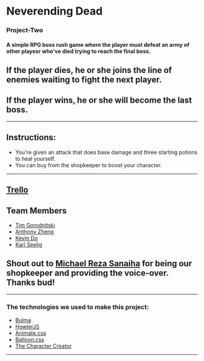 # Neverending Dead

### Project-Two
#### A simple RPG boss rush game where the player must defeat an army of other playesr who've died trying to reach the final boss.
## If the player dies, he or she joins the line of enemies waiting to fight the next player. 
## If the player wins, he or she will become the last boss.
---------------

## Instructions:
* You're given an attack that does base damage and three starting potions to heal yourself.
* You can buy from the shopkeeper to boost your character.

---------------
## [Trello](https://trello.com/b/LNv4noea/project-two)

## Team Members
* [Tim Gorodnitski](https://github.com/TimGorodnitski)
* [Anthony Zheng](https://github.com/ajz003)
* [Kevin Do](https://github.com/do-kevin)
* [Karl Seelig](https://github.com/karlChainBLX)

## Shout out to [Michael Reza Sanaiha](https://github.com/rezamike) for being our shopkeeper and providing the voice-over. Thanks bud!

---------------

### The technologies we used to make this project:
- [Bulma](https://bulma.io/)
- [HowlerJS](https://howlerjs.com/)
- [Animate.css](https://daneden.github.io/animate.css/)
- [Balloon.css](https://kazzkiq.github.io/balloon.css/)
- [The Character Creator](https://charactercreator.org/)
--------------
